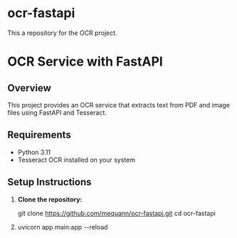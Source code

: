 # ocr-fastapi
This a repository for the  OCR project.
# OCR Service with FastAPI

## Overview
This project provides an OCR service that extracts text from PDF and image files using FastAPI and Tesseract.

## Requirements
- Python 3.11
- Tesseract OCR installed on your system

## Setup Instructions

1. **Clone the repository:**
   
   git clone https://github.com/mequann/ocr-fastapi.git
   cd ocr-fastapi
2. uvicorn app.main:app --reload
   
